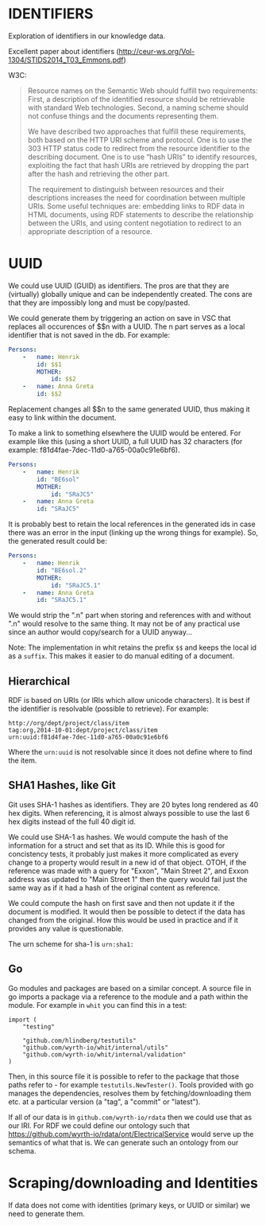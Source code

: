 # IDENTIFIERS
Exploration of identifiers in our knowledge data.

Excellent paper about identifiers (http://ceur-ws.org/Vol-1304/STIDS2014_T03_Emmons.pdf)

W3C:
> Resource names on the Semantic Web should fulfill two requirements: First, a description of the identified resource should be retrievable with standard Web technologies. Second, a naming scheme should not confuse things and the documents representing them.
>
>We have described two approaches that fulfill these requirements, both based on the HTTP URI scheme and protocol. One is to use the 303 HTTP status code to redirect from the resource identifier to the describing document. One is to use “hash URIs” to identify resources, exploiting the fact that hash URIs are retrieved by dropping the part after the hash and retrieving the other part.
>
>The requirement to distinguish between resources and their descriptions increases the need for coordination between multiple URIs. Some useful techniques are: embedding links to RDF data in HTML documents, using RDF statements to describe the relationship between the URIs, and using content negotiation to redirect to an appropriate description of a resource.


# UUID
We could use UUID (GUID) as identifiers. The pros are that they are (virtually) globally unique and can be independently created. The cons are that they are impossibly long and must be copy/pasted.

We could generate them by triggering an action on save in VSC that replaces all occurences of $$n with a UUID. The n part serves as a local identifier that is not saved in the db. For example:

```yaml
Persons:
    -   name: Henrik
        id: $$1
        MOTHER:
            id: $$2
    -   name: Anna Greta
        id: $$2
```
Replacement changes all $$n to the same generated UUID, thus making it easy to link within the document.

To make a link to something elsewhere the UUID would be entered. For example like this (using a short UUID, a full UUID has 32 characters (for example: f81d4fae-7dec-11d0-a765-00a0c91e6bf6).
```yaml
Persons:
    -   name: Henrik
        id: "BE6sol"
        MOTHER:
            id: "SRaJC5"
    -   name: Anna Greta
        id: "SRaJC5"
```

It is probably best to retain the local references in the generated ids in case there was an error in the input (linking up the wrong things for example). So, the generated result could be:

```yaml
Persons:
    -   name: Henrik
        id: "BE6sol.2"
        MOTHER:
            id: "SRaJC5.1"
    -   name: Anna Greta
        id: "SRaJC5.1"
```
We would strip the ".n" part when storing and references with and without ".n" would resolve to the same thing. It may not be of any practical use since an author would copy/search for a UUID anyway...

Note: The implementation in whit retains the prefix `$$` and keeps the local id as a `suffix`. This makes it easier to
do manual editing of a document.

## Hierarchical

RDF is based on URIs (or IRIs which allow unicode characters). It is best if the identifier is resolvable (possible to retrieve).
For example:
```
http://org/dept/project/class/item
tag:org,2014-10-01:dept/project/class/item
urn:uuid:f81d4fae-7dec-11d0-a765-00a0c91e6bf6
```
Where the `urn:uuid` is not resolvable since it does not define where to find the item.

## SHA1 Hashes, like Git
Git uses SHA-1 hashes as identifiers. They are 20 bytes long rendered as 40 hex digits. When referencing, it is almost always possible
to use the last 6 hex digits instead of the full 40 digit id.

We could use SHA-1 as hashes. We would compute the hash of the information for a struct and set that as its ID. While this is good for concistency tests, it probably just makes it more complicated as every change to a property would result in a new id of that object.
OTOH, if the reference was made with a query for "Exxon", "Main Street 2", and Exxon address was updated to "Main Street 1" then
the query would fail just the same way as if it had a hash of the original content as reference.

We could compute the hash on first save and then not update it if the document is modified. It would then be possible to detect if the data has changed from the original. How this would be used in practice and if it provides any value is questionable.

The urn scheme for sha-1 is `urn:sha1:`

## Go
Go modules and packages are based on a similar concept. A source file in go imports a package via a reference to the module and a path within the module. For example in `whit` you can find this in a test:
```
import (
	"testing"

	"github.com/hlindberg/testutils"
	"github.com/wyrth-io/whit/internal/utils"
	"github.com/wyrth-io/whit/internal/validation"
)
```
Then, in this source file it is possible to refer to the package that those paths refer to - for example `testutils.NewTester()`. Tools provided with go manages the dependencies, resolves them by fetching/downloading them etc. at a particular version (a "tag", a "commit" or "latest").

If all of our data is in `github.com/wyrth-io/rdata` then we could use that as our IRI. For RDF we could define our ontology such that
https://github.com/wyrth-io/rdata/ont/ElectricalService would serve up the semantics of what that is.
We can generate such an ontology from our schema.

# Scraping/downloading and Identities
If data does not come with identities (primary keys, or UUID or similar) we need to generate them.